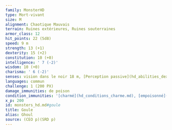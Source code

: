 ```yaml
---
family: MonsterHD
type: Mort-vivant
size: M
alignment: Chaotique Mauvais
terrain: Ruines extérieures, Ruines souterraines
armor_class: 12
hit_points: 22 (5d8)
speed: 9 m
strength: 13 (+1)
dexterity: 15 (+2)
constitution: 10 (+0)
intelligence: ' 7 (-2)'
wisdom: 10 (+0)
charisma: ' 6 (-2)'
senses: vision dans le noir 18 m, [Perception passive](hd_abilities_dexterity_perception_passive.md) 10
languages: commun
challenge: 1 (200 PX)
damage_immunities: de poison
condition_immunities: '[charmé](hd_conditions_charme.md), [empoisonné](hd_conditions_empoisonne.md) et [épuisé](hd_conditions_fatigue_et_epuisement.md)'
x_p: 200
id: monsters_hd.md#goule
title: Goule
alias: Ghoul
source: (CEO p)(SRD p)
---
```


